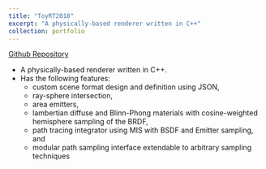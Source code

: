 ```yaml
---
title: "ToyRT2018"
excerpt: "A physically-based renderer written in C++"
collection: portfolio
---
```


[Github Repository](https://github.com/smukherjee2016/ToyRT2018)

* A physically-based renderer written in C++.
* Has the following features:
    * custom scene format design and definition using JSON,
    * ray-sphere intersection,
    * area emitters,
    * lambertian diffuse and Blinn-Phong materials with cosine-weighted hemisphere sampling of the BRDF,
    * path tracing integrator using MIS with BSDF and Emitter sampling, and
    * modular path sampling interface extendable to arbitrary sampling techniques
